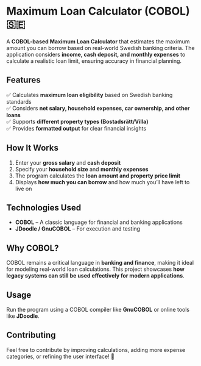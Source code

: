 # **Maximum Loan Calculator (COBOL) 🇸🇪**  

A **COBOL-based Maximum Loan Calculator** that estimates the maximum amount you can borrow based on real-world Swedish banking criteria. The application considers **income, cash deposit, and monthly expenses** to calculate a realistic loan limit, ensuring accuracy in financial planning.  

## **Features**  
✅ Calculates **maximum loan eligibility** based on Swedish banking standards  
✅ Considers **net salary, household expenses, car ownership, and other loans**  
✅ Supports **different property types (Bostadsrätt/Villa)**  
✅ Provides **formatted output** for clear financial insights  

## **How It Works**  
1. Enter your **gross salary** and **cash deposit**  
2. Specify your **household size** and **monthly expenses**  
3. The program calculates the **loan amount and property price limit**  
4. Displays **how much you can borrow** and how much you’ll have left to live on  

## **Technologies Used**  
- **COBOL** – A classic language for financial and banking applications  
- **JDoodle / GnuCOBOL** – For execution and testing  

## **Why COBOL?**  
COBOL remains a critical language in **banking and finance**, making it ideal for modeling real-world loan calculations. This project showcases **how legacy systems can still be used effectively for modern applications**.  

## **Usage**  
Run the program using a COBOL compiler like **GnuCOBOL** or online tools like **JDoodle**.  

## **Contributing**  
Feel free to contribute by improving calculations, adding more expense categories, or refining the user interface! 🚀  
